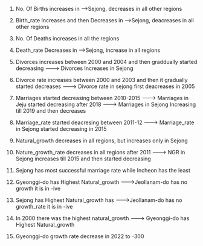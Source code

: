1. No. Of Births increases in -->Sejong, decreases in all other regions
2. Birth_rate Increases and then Decreases in -->Sejong, deacreases in all other regions

3. No. Of Deaths increases in all the regions
4. Death_rate Decreases in -->Sejong, increase in all regions

5. Divorces increases between 2000 and 2004 and then graddually started decreasing
---> Divorces Increases in Sejong
6. Divorce rate increases between 2000 and 2003 and then it gradually started decreases
---> Divorce rate in sejong first deacreases in 2005

7. Marriages started decreasing between 2010-2015
---> Marriages in Jeju started decreasing after 2018
---> Marriages in Sejong Increasing till 2019 and then decreases
8. Marriage_rate started deacresing between 2011-12
---> Marriage_rate in Sejong started decreasing in 2015

9.  Natural_growth decreases in all regions, but increases only in Sejong
10. Nature_growth_rate decreases in all regions after 2011
---> NGR in Sejong increases till 2015 and then started decreasing

11. Sejong has most successful marriage rate while Incheon has the least

12. Gyeonggi-do has Highest Natural_growth
--->Jeollanam-do has no growth it is in -ive
13. Sejong has Highest Natural_growth has
--->Jeollanam-do has no growth_rate it is in -ive

14. In 2000 there was the highest natural_growth
---> Gyeonggi-do has Highest Natural_growth

15. Gyeonggi-do growth rate decrease in 2022 to -300